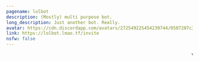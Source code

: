 ```yaml
---
pagename: lolbot
description: (Mostly) multi purpose bot.
long_description: Just another bot. Really.
avatar: https://cdn.discordapp.com/avatars/272549225454239744/0507207c32543501fbab78ec7bb972d0.png
link: https://lolbot.lmao.tf/invite
nsfw: false
---
```

<marquee>YEET</marquee>
